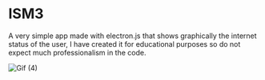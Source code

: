 # ISM3
A very simple app made with electron.js that shows graphically the internet status of the user, I have created it for educational purposes so do not expect much professionalism in the code.

![Gif (4)](https://user-images.githubusercontent.com/69060929/217248373-d53c2fea-726e-46de-a85f-f76cea06fce0.gif)
